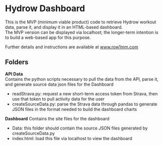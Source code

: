 # Hydrow Dashboard

This is the MVP (minimum viable product) code to retrieve Hydrow workout data, parse it, and display it in an HTML-based dashboard.  
The MVP version can be displayed via localhost; the longer-term intention is to build a web-based app for this purpose. 

Further details and instructions are available at www.row1mm.com

## Folders
**API Data**  
Contains the python scripts necessary to pull the data from the API, parse it, and generate source data json files for the Dashboard
- readStrava.py: request a new short-term access token from Strava, then use that token to pull activity data for the user
- createSourceData.py: parse the Strava data through pandas to generate JSON files in the format needed to build the dashboard charts

**Dashboard**
Contains the site files for the dashboard
- Data: this folder should contain the source JSON files generated by createSourceData.py
- index.html: load this file via localhost to view the dashboard
